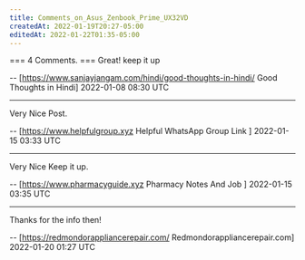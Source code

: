 ```yaml
---
title: Comments_on_Asus_Zenbook_Prime_UX32VD
createdAt: 2022-01-19T20:27-05:00
editedAt: 2022-01-22T01:35-05:00
---
```


=== 4 Comments. ===
Great! keep it up

-- [https://www.sanjayjangam.com/hindi/good-thoughts-in-hindi/ Good Thoughts in Hindi] 2022-01-08 08:30 UTC


----

Very Nice Post.

-- [https://www.helpfulgroup.xyz Helpful WhatsApp Group Link ] 2022-01-15 03:33 UTC


----

Very Nice Keep it up.

-- [https://www.pharmacyguide.xyz Pharmacy Notes And Job ] 2022-01-15 03:35 UTC


----

Thanks for the info then!

-- [https://redmondorappliancerepair.com/ Redmondorappliancerepair.com] 2022-01-20 01:27 UTC


